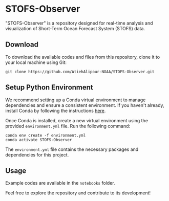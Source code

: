 # STOFS-Observer
"STOFS-Observer" is a repository designed for real-time analysis and visualization of Short-Term Ocean Forecast System (STOFS) data.

## Download

To download the available codes and files from this repository, clone it to your local machine using Git:

   ```
   git clone https://github.com/AtiehAlipour-NOAA/STOFS-Observer.git
   ```

## Setup Python Environment

We recommend setting up a Conda virtual environment to manage dependencies and ensure a consistent environment. If you haven't already, install Conda by following the instructions [here](https://docs.anaconda.com/free/miniconda/).

Once Conda is installed, create a new virtual environment using the provided `environment.yml` file. Run the following command:
   ```
  conda env create -f environment.yml
  conda activate STOFS-Observer
   ```

The `environment.yml` file contains the necessary packages and dependencies for this project.

## Usage

Example codes are available in the `notebooks` folder. 


Feel free to explore the repository and contribute to its development!


